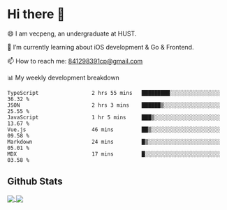 
# Hi there 👋
😄 I am vecpeng, an undergraduate at HUST.

🌱 I’m currently learning about iOS development & Go & Frontend.

📫 How to reach me: 841298391cp@gmail.com

📊 My weekly development breakdown
<!--START_SECTION:waka-->

```text
TypeScript                 2 hrs 55 mins   █████████░░░░░░░░░░░░░░░░   36.32 %
JSON                       2 hrs 3 mins    ██████▒░░░░░░░░░░░░░░░░░░   25.55 %
JavaScript                 1 hr 5 mins     ███▒░░░░░░░░░░░░░░░░░░░░░   13.67 %
Vue.js                     46 mins         ██▒░░░░░░░░░░░░░░░░░░░░░░   09.58 %
Markdown                   24 mins         █▒░░░░░░░░░░░░░░░░░░░░░░░   05.01 %
MDX                        17 mins         █░░░░░░░░░░░░░░░░░░░░░░░░   03.58 %
```

<!--END_SECTION:waka-->

## Github Stats
<a href="https://github.com/anuraghazra/github-readme-stats">
  <img align="center" src="https://github-readme-stats.vercel.app/api?username=vecpeng&count_private=true&hide=stars" />
</a>
<a href="https://github.com/anuraghazra/convoychat">
  <img align="center" src="https://github-readme-stats.vercel.app/api/top-langs/?username=vecpeng&layout=compact" />
</a>
